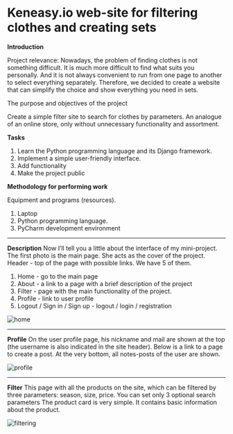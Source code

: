 # Keneasy.io web-site for filtering clothes and creating sets

**Introduction**

Project relevance:
Nowadays, the problem of finding clothes is not something difficult. It is much more difficult to find what suits you personally. And it is not always convenient to run from one page to another to select everything separately. Therefore, we decided to create a website that can simplify the choice and show everything you need in sets.


The purpose and objectives of the project

Create a simple filter site to search for clothes by parameters. An analogue of an online store, only without unnecessary functionality and assortment.

**Tasks**
1) Learn the Python programming language and its Django framework.
2) Implement a simple user-friendly interface.
3) Add functionality
4) Make the project public


**Methodology for performing work**

Equipment and programs (resources).
1. Laptop
2. Python programming language.
3. PyCharm development environment

-------------------------------------

**Description**
Now I’ll tell you a little about the interface of my mini-project.
The first photo is the main page. She acts as the cover of the project.
Header - top of the page with possible links. We have 5 of them.
1) Home - go to the main page
2) About - a link to a page with a brief description of the project
3) Filter - page with the main functionality of the project.
4) Profile - link to user profile
5) Logout / Sign in / Sign up - logout / login / registration

![home](https://user-images.githubusercontent.com/66637696/153063419-dcbe464d-960a-422d-a7df-16fa38868b79.png)

------------------------------

**Profile**
  On the user profile page, his nickname and mail are shown at the top (the username is also indicated in the site header). Below is a link to a page to create a post. At the very bottom, all notes-posts of the user are shown.

![profile](https://user-images.githubusercontent.com/66637696/153063501-6188378e-fcee-492b-8505-1041a370d734.png)

--------------------------------------

**Filter**
This page with all the products on the site, which can be filtered by three parameters: season, size, price. You can set only 3 optional search parameters
The product card is very simple. It contains basic information about the product.

![filtering](https://user-images.githubusercontent.com/66637696/153063593-d9618d29-c29a-4bc5-8d45-e83f1b5a98ec.png)

